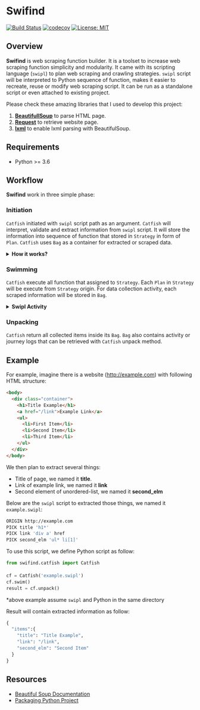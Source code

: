 # Swifind
[![Build Status](https://www.travis-ci.com/avidito/swifind.svg?branch=main)](https://www.travis-ci.com/avidito/swifind)
[![codecov](https://codecov.io/gh/avidito/swifind/branch/main/graph/badge.svg?token=E2S225BSG4)](https://codecov.io/gh/avidito/swifind)
[![License: MIT](https://img.shields.io/badge/License-MIT-yellow.svg)](https://github.com/avidito/swifind/blob/main/LICENSE)

## Overview
**Swifind** is web scraping function builder. It is a toolset to increase web scraping function simplicity and modularity. It came with its scripting language (`swipl`) to plan web scraping and crawling strategies. `swipl` script will be interpreted to Python sequence of function, makes it easier to recreate, reuse or modify web scraping script. It can be run as a standalone script or even attached to existing project.

Please check these amazing libraries that I used to develop this project:
1. [**BeautifullSoup**](https://github.com/waylan/beautifulsoup) to parse HTML page.
2. [**Request**](https://github.com/pallets/click) to retrieve website page.
3. [**lxml**](https://github.com/lxml/lxml) to enable lxml parsing with BeautifulSoup.

## Requirements
- Python >= 3.6

## Workflow
**Swifind** work in three simple phase:

### Initiation
`Catfish` initiated with `swipl` script path as an argument. `Catfish` will interpret, validate and extract information from `swipl` script. It will store the information into sequence of function that stored in `Strategy` in form of `Plan`. `Catfish` uses `Bag` as a container for extracted or scraped data.

<details close>
<summary><b>How it works?</b></summary>
<br>
<img src="https://github.com/avidito/swifind/blob/doc/doc/interpretation_flow.PNG" alt="interpretation_flow" width="600"/>
<br>

1. `swipl` script will be validated by `Validator`. `Validator` will check syntax validity of each line or block of component. If there is an error, exception will raised. All of validated component will be parsed into *validated components*.
2. *Validated components* will be used to generated *plan blueprint* with `Extractor`. `Extractor` will return function and initiated `Plan`.
3. `Plan` will be assembled to linked list of `Plan`. This sequence of `Plan` is assigned to `Strategy` that attached to existing `Catfish`.
4. `Catfish` will utilize its `Strategy` to do scraping and crawling activity.
</details>

### Swimming
`Catfish` execute all function that assigned to `Strategy`. Each `Plan` in `Strategy` will be execute from `Strategy` origin. For data collection activity, each scraped information will be stored in `Bag`.

<details close>
<summary><b>Swipl Activity</b></summary>
<br>
Currently, there are two activity that available in `swipl`:

- **ORIGIN**: define starting point of `Catfish` (first page).
- **PICK**: define information extraction activity.

For more info about `swipl` activity definition and usage, [read this doc](https://github.com/avidito/swifind/blob/doc/doc/swipl_doc.md).
</details>

### Unpacking
`Catfish` return all collected items inside its `Bag`. `Bag` also contains activity or journey logs that can be retrieved with `Catfish` unpack method.

## Example
For example, imagine there is a website (http://example.com) with following HTML structure:
```html
<body>
  <div class="container">
    <h1>Title Example</h1>
    <a href="/link">Example Link</a>        
    <ul>
      <li>First Item</li>
      <li>Second Item</li>
      <li>Third Item</li>
    </ul>
  </div>
</body>
```

We then plan to extract several things:
- Title of page, we named it **title**.
- Link of example link, we named it **link**
- Second element of unordered-list, we named it **second_elm**

Below are the `swipl` script to extracted those things, we named it `example.swipl`:
```sh
ORIGIN http://example.com
PICK title 'h1*'
PICK link 'div a' href
PICK second_elm 'ul* li[1]'
```

To use this script, we define Python script as follow:
```python
from swifind.catfish import Catfish

cf = Catfish('example.swipl')
cf.swim()
result = cf.unpack()
```
*above example assume `swipl` and Python in the same directory

Result will contain extracted information as follow:
```python
{
  "items":{
    "title": "Title Example",
    "link": "/link",
    "second_elm": "Second Item"
  }
}
```

## Resources
- [Beautiful Soup Documentation](https://www.crummy.com/software/BeautifulSoup/bs4/doc/)
- [Packaging Python Project](https://packaging.python.org/tutorials/packaging-projects/)
